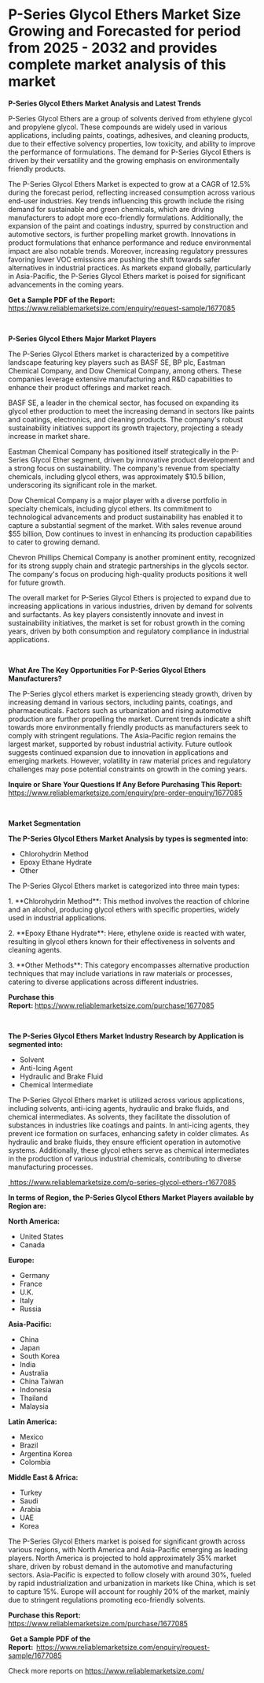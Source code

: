 <p><h1>P-Series Glycol Ethers Market Size Growing and Forecasted for period from 2025 - 2032 and provides complete market analysis of this market</h1></p><p><strong>P-Series Glycol Ethers Market Analysis and Latest Trends</strong></p>
<p><p>P-Series Glycol Ethers are a group of solvents derived from ethylene glycol and propylene glycol. These compounds are widely used in various applications, including paints, coatings, adhesives, and cleaning products, due to their effective solvency properties, low toxicity, and ability to improve the performance of formulations. The demand for P-Series Glycol Ethers is driven by their versatility and the growing emphasis on environmentally friendly products. </p><p>The P-Series Glycol Ethers Market is expected to grow at a CAGR of 12.5% during the forecast period, reflecting increased consumption across various end-user industries. Key trends influencing this growth include the rising demand for sustainable and green chemicals, which are driving manufacturers to adopt more eco-friendly formulations. Additionally, the expansion of the paint and coatings industry, spurred by construction and automotive sectors, is further propelling market growth. Innovations in product formulations that enhance performance and reduce environmental impact are also notable trends. Moreover, increasing regulatory pressures favoring lower VOC emissions are pushing the shift towards safer alternatives in industrial practices. As markets expand globally, particularly in Asia-Pacific, the P-Series Glycol Ethers market is poised for significant advancements in the coming years.</p></p>
<p><strong>Get a Sample PDF of the Report:&nbsp;</strong> <a href="https://www.reliablemarketsize.com/enquiry/request-sample/1677085?utm_campaign=2925&utm_medium=2&utm_source=Github&utm_content=ia&utm_term=24032025&utm_id=p-series-glycol-ethers">https://www.reliablemarketsize.com/enquiry/request-sample/1677085</a></p>
<p>&nbsp;</p>
<p><strong>P-Series Glycol Ethers Major Market Players</strong></p>
<p><p>The P-Series Glycol Ethers market is characterized by a competitive landscape featuring key players such as BASF SE, BP plc, Eastman Chemical Company, and Dow Chemical Company, among others. These companies leverage extensive manufacturing and R&D capabilities to enhance their product offerings and market reach.</p><p>BASF SE, a leader in the chemical sector, has focused on expanding its glycol ether production to meet the increasing demand in sectors like paints and coatings, electronics, and cleaning products. The company's robust sustainability initiatives support its growth trajectory, projecting a steady increase in market share.</p><p>Eastman Chemical Company has positioned itself strategically in the P-Series Glycol Ether segment, driven by innovative product development and a strong focus on sustainability. The company's revenue from specialty chemicals, including glycol ethers, was approximately $10.5 billion, underscoring its significant role in the market.</p><p>Dow Chemical Company is a major player with a diverse portfolio in specialty chemicals, including glycol ethers. Its commitment to technological advancements and product sustainability has enabled it to capture a substantial segment of the market. With sales revenue around $55 billion, Dow continues to invest in enhancing its production capabilities to cater to growing demand.</p><p>Chevron Phillips Chemical Company is another prominent entity, recognized for its strong supply chain and strategic partnerships in the glycols sector. The company's focus on producing high-quality products positions it well for future growth.</p><p>The overall market for P-Series Glycol Ethers is projected to expand due to increasing applications in various industries, driven by demand for solvents and surfactants. As key players consistently innovate and invest in sustainability initiatives, the market is set for robust growth in the coming years, driven by both consumption and regulatory compliance in industrial applications.</p></p>
<p>&nbsp;</p>
<p><strong>What Are The Key Opportunities For P-Series Glycol Ethers Manufacturers?</strong></p>
<p><p>The P-Series glycol ethers market is experiencing steady growth, driven by increasing demand in various sectors, including paints, coatings, and pharmaceuticals. Factors such as urbanization and rising automotive production are further propelling the market. Current trends indicate a shift towards more environmentally friendly products as manufacturers seek to comply with stringent regulations. The Asia-Pacific region remains the largest market, supported by robust industrial activity. Future outlook suggests continued expansion due to innovation in applications and emerging markets. However, volatility in raw material prices and regulatory challenges may pose potential constraints on growth in the coming years.</p></p>
<p><strong>Inquire or Share Your Questions If Any Before Purchasing This Report:</strong> <a href="https://www.reliablemarketsize.com/enquiry/pre-order-enquiry/1677085?utm_campaign=2925&utm_medium=2&utm_source=Github&utm_content=ia&utm_term=24032025&utm_id=p-series-glycol-ethers">https://www.reliablemarketsize.com/enquiry/pre-order-enquiry/1677085</a></p>
<p>&nbsp;</p>
<p><strong>Market Segmentation</strong></p>
<p><strong>The P-Series Glycol Ethers Market Analysis by types is segmented into:</strong></p>
<p><ul><li>Chlorohydrin Method</li><li>Epoxy Ethane Hydrate</li><li>Other</li></ul></p>
<p><p>The P-Series Glycol Ethers market is categorized into three main types: </p><p>1. **Chlorohydrin Method**: This method involves the reaction of chlorine and an alcohol, producing glycol ethers with specific properties, widely used in industrial applications.</p><p>2. **Epoxy Ethane Hydrate**: Here, ethylene oxide is reacted with water, resulting in glycol ethers known for their effectiveness in solvents and cleaning agents.</p><p>3. **Other Methods**: This category encompasses alternative production techniques that may include variations in raw materials or processes, catering to diverse applications across different industries.</p></p>
<p><strong>Purchase this Report:&nbsp;</strong><a href="https://www.reliablemarketsize.com/purchase/1677085?utm_campaign=2925&utm_medium=2&utm_source=Github&utm_content=ia&utm_term=24032025&utm_id=p-series-glycol-ethers">https://www.reliablemarketsize.com/purchase/1677085</a></p>
<p>&nbsp;</p>
<p><strong>The P-Series Glycol Ethers Market Industry Research by Application is segmented into:</strong></p>
<p><ul><li>Solvent</li><li>Anti-Icing Agent</li><li>Hydraulic and Brake Fluid</li><li>Chemical Intermediate</li></ul></p>
<p><p>The P-Series Glycol Ethers market is utilized across various applications, including solvents, anti-icing agents, hydraulic and brake fluids, and chemical intermediates. As solvents, they facilitate the dissolution of substances in industries like coatings and paints. In anti-icing agents, they prevent ice formation on surfaces, enhancing safety in colder climates. As hydraulic and brake fluids, they ensure efficient operation in automotive systems. Additionally, these glycol ethers serve as chemical intermediates in the production of various industrial chemicals, contributing to diverse manufacturing processes.</p></p>
<p><a href="https://www.reliablemarketsize.com/p-series-glycol-ethers-r1677085?utm_campaign=2925&utm_medium=2&utm_source=Github&utm_content=ia&utm_term=24032025&utm_id=p-series-glycol-ethers">&nbsp;https://www.reliablemarketsize.com/p-series-glycol-ethers-r1677085</a></p>
<p><strong>In terms of Region, the P-Series Glycol Ethers Market Players available by Region are:</strong></p>
<p>
    <p> <strong> North America: </strong>
        <ul>
            <li>United States</li>
            <li>Canada</li>
        </ul>
        </p> 
    <p> <strong> Europe: </strong>
        <ul>
            <li>Germany</li>
            <li>France</li>
            <li>U.K.</li>
            <li>Italy</li>
            <li>Russia</li>
        </ul>
        </p> 
    <p> <strong> Asia-Pacific: </strong>
        <ul>
            <li>China</li>
            <li>Japan</li>
            <li>South Korea</li>
            <li>India</li>
            <li>Australia</li>
            <li>China Taiwan</li>
            <li>Indonesia</li>
            <li>Thailand</li>
            <li>Malaysia</li>
        </ul>
        </p> 
    <p> <strong> Latin America: </strong>
        <ul>
            <li>Mexico</li>
            <li>Brazil</li>
            <li>Argentina Korea</li>
            <li>Colombia</li>
        </ul>
        </p> 
    <p> <strong> Middle East & Africa: </strong>
        <ul>
            <li>Turkey</li>
            <li>Saudi</li>
            <li>Arabia</li>
            <li>UAE</li>
            <li>Korea</li>
        </ul>
    </p>
    </p>
<p><p>The P-Series Glycol Ethers market is poised for significant growth across various regions, with North America and Asia-Pacific emerging as leading players. North America is projected to hold approximately 35% market share, driven by robust demand in the automotive and manufacturing sectors. Asia-Pacific is expected to follow closely with around 30%, fueled by rapid industrialization and urbanization in markets like China, which is set to capture 15%. Europe will account for roughly 20% of the market, mainly due to stringent regulations promoting eco-friendly solvents.</p></p>
<p><strong>Purchase this Report: </strong><a href="https://www.reliablemarketsize.com/purchase/1677085?utm_campaign=2925&utm_medium=2&utm_source=Github&utm_content=ia&utm_term=24032025&utm_id=p-series-glycol-ethers">https://www.reliablemarketsize.com/purchase/1677085</a></p>
<p>&nbsp;<strong>Get a Sample PDF of the Report:&nbsp;&nbsp;</strong><a href="https://www.reliablemarketsize.com/enquiry/request-sample/1677085?utm_campaign=2925&utm_medium=2&utm_source=Github&utm_content=ia&utm_term=24032025&utm_id=p-series-glycol-ethers">https://www.reliablemarketsize.com/enquiry/request-sample/1677085</a></p>
<p><strong></strong></p>
<p>Check more reports on <a href="https://www.reliablemarketsize.com/?utm_campaign=2925&utm_medium=2&utm_source=Github&utm_content=ia&utm_term=24032025&utm_id=p-series-glycol-ethers">https://www.reliablemarketsize.com/</a></p>